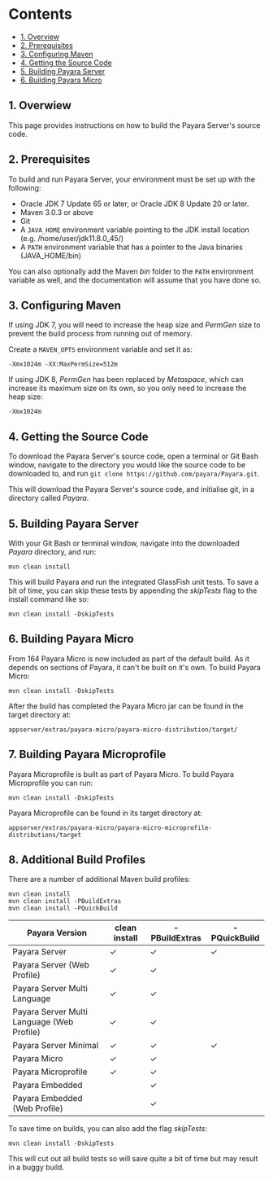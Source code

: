 # Contents

* [1. Overview](#1-overwiew)
* [2. Prerequisites](#2-prerequisites)
* [3. Configuring Maven](#3-configuring-maven)
* [4. Getting the Source Code](#4-getting-the-source-code)
* [5. Building Payara Server](#5-building-payara-server)
* [6. Building Payara Micro](#6-building-payara-micro)

## 1. Overwiew

This page provides instructions on how to build the Payara Server's source code.

## 2. Prerequisites

To build and run Payara Server, your environment must be set up with the following:

* Oracle JDK 7 Update 65 or later, or Oracle JDK 8 Update 20 or later.
* Maven 3.0.3 or above
* Git
* A `JAVA_HOME` environment variable pointing to the JDK install location \(e.g. /home/user/jdk11.8.0\_45/\)
* A `PATH` environment variable that has a pointer to the Java binaries \(JAVA\_HOME/bin\)

You can also optionally add the Maven _bin_ folder to the `PATH` environment variable as well, and the documentation will assume that you have done so.

## 3. Configuring Maven

If using JDK 7, you will need to increase the heap size and _PermGen_ size to prevent the build process from running out of memory.

Create a `MAVEN_OPTS` environment variable and set it as:

```Shell
-Xmx1024m -XX:MaxPermSize=512m
```

If using JDK 8, _PermGen_ has been replaced by _Metaspace_, which can increase its maximum size on its own, so you only need to increase the heap size:

```Shell
-Xmx1024m
```

## 4. Getting the Source Code

To download the Payara Server's source code, open a terminal or Git Bash window, navigate to the directory you would like the source code to be downloaded to, and run `git clone https://github.com/payara/Payara.git`.

This will download the Payara Server's source code, and initialise git, in a directory called _Payara_.

## 5. Building Payara Server

With your Git Bash or terminal window, navigate into the downloaded _Payara_ directory, and run:

```Shell
mvn clean install
```

This will build Payara and run the integrated GlassFish unit tests. To save a bit of time, you can skip these tests by appending the _skipTests_ flag to the install command like so:

```Shell
mvn clean install -DskipTests
```

## 6. Building Payara Micro

From 164 Payara Micro is now included as part of the default build. As it depends on sections of Payara, it can't be built on it's own. To build Payara Micro:

```Shell
mvn clean install -DskipTests
```

After the build has completed the Payara Micro jar can be found in the target directory at:

```Shell
appserver/extras/payara-micro/payara-micro-distribution/target/
```

## 7. Building Payara Microprofile

Payara Microprofile is built as part of Payara Micro. To build Payara Microprofile you can run:

```Shell
mvn clean install -DskipTests
```

Payara Microprofile can be found in its target directory at:

```Shell
appserver/extras/payara-micro/payara-micro-microprofile-distributions/target
```

## 8. Additional Build Profiles

There are a number of additional Maven build profiles:
```Shell
mvn clean install
mvn clean install -PBuildExtras
mvn clean install -PQuickBuild
```

| Payara Version | clean install | -PBuildExtras | -PQuickBuild |
| ---- | ---- | ---- | ---- |
| Payara Server |✓|✓|✓|
| Payara Server (Web Profile) |✓ |✓ | |
| Payara Server Multi Language |✓ |✓ | |
| Payara Server Multi Language (Web Profile) |✓ |✓ | |
| Payara Server Minimal |✓ |✓ |✓ |
| Payara Micro |✓ |✓ | |
| Payara Microprofile |✓|✓ | |
| Payara Embedded | |✓ | |
| Payara Embedded (Web Profile) | |✓ | |

To save time on builds, you can also add the flag _skipTests_:
```Shell
mvn clean install -DskipTests
```
This will cut out all build tests so will save quite a bit of time but may result in a buggy build.
